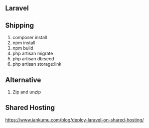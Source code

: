 ## Laravel

## Shipping

1. composer install
2. npm install
3. npm build
4. php artisan migrate
5. php artisan db:seed
6. php artisan storage:link

## Alternative

1. Zip and unzip

## Shared Hosting

https://www.iankumu.com/blog/deploy-laravel-on-shared-hosting/
